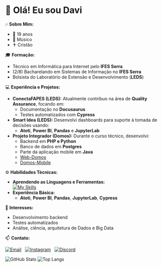 # 👋 Olá! Eu sou Davi

🎶 **Sobre Mim:**  
- 🎂 19 anos  
- 🎸 Músico  
- ✝ Cristão 

🎓 **Formação:**  
- Técnico em Informática para Internet pelo **IFES Serra**  
- (2/8) Bacharelando em Sistemas de Informação no **IFES Serra**  
- Bolsista do Laboratório de Extensão e Desenvolvimento (**LEDS**)

💻 **Experiência e Projetos:**  
- **ConectaFAPES (LEDS):** Atualmente contribuo na área de **Quality Assurance**, focando em:
  - Documentação no **Docusaurus**  
  - Testes automatizados com **Cypress**  
- **Smart Idea (LEDS):** Desenvolvi dashboards para suporte à tomada de decisões usando:
  - **Atoti**, **Power BI**, **Pandas** e **JupyterLab**  
- **Projeto Integrador (Domos):** Durante o curso técnico, desenvolvi:
  - Backend em **PHP e Python**  
  - Banco de dados em **Postgres**
  - Parte da aplicação mobile em **Java**  
  - [Web-Domos](https://github.com/projintegrador2023/Web-Domos)  
  - [Domos-Mobile](https://github.com/projintegrador2023/Domos-Mobile)  

⚙️ **Habilidades Técnicas:**  
- **Aprendendo as Linguagens e Ferramentas:**  
  [![My Skills](https://skillicons.dev/icons?i=vscode,py,java,mysql,postgres,php,js,cypress,ts,nodejs,html,css,bootstrap,git,github,gitlab,anaconda,androidstudio,docker&perline=10)](https://skillicons.dev)
- **Experiência Básica:**  
  - **Atoti**, **Power BI**, **Pandas**, **JupyterLab**, **Cypress**

🎯 **Interesses:**  
- Desenvolvimento backend  
- Testes automatizados
- Análise, ciência, arquitetura de Dados e Big Data  

📫 **Contato:**   

[![Email](https://img.shields.io/badge/Email-EA4335?style=for-the-badge&logo=gmail&logoColor=white)](mailto:davinunesribeiro@gmail.com) &nbsp;
[![Instagram](https://img.shields.io/badge/Instagram-E4405F?style=for-the-badge&logo=instagram&logoColor=white)](https://instagram.com/balladsofdavi) &nbsp;
[![Discord](https://img.shields.io/badge/Discord-7289DA?style=for-the-badge&logo=discord&logoColor=white)](https://discordapp.com/users/366576220185559040)

![GitHub Stats](https://github-readme-stats.vercel.app/api?username=dnribeiro&show_icons=true&theme=dark&rank_icon=github&include_all_commits=true) 
![Top Langs](https://github-readme-stats.vercel.app/api/top-langs/?username=dnribeiro&layout=donut&theme=dark&count_private=true)
